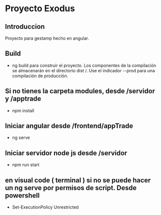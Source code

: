 # Proyecto Exodus

## Introduccion

Proyecto para gestamp hecho en angular.

## Build

- ng build para construir el proyecto. Los componentes de la compilación se almacenarán en el directorio dist /. Use el indicador --prod para una compilación de producción.

## Si no tienes la carpeta modules, desde /servidor y /apptrade

- npm install

## Iniciar angular desde /frontend/appTrade

- ng serve


## Iniciar servidor node js desde /servidor

- npm run start



## en visual code ( terminal ) si no se puede hacer un ng serve por permisos de script. Desde powershell

- Set-ExecutionPolicy Unrestricted
